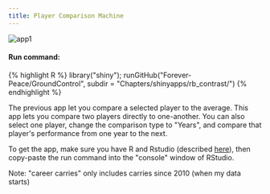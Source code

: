 ```yaml
---
title: Player Comparison Machine
---
```

![app1](http://i.imgur.com/vSsnaqc.png)

#### Run command:
{% highlight R %}
library("shiny");
runGitHub("Forever-Peace/GroundControl", subdir = "Chapters/shinyapps/rb_contrast/")
{% endhighlight %}<br/>  
  
The previous app let you compare a selected player to the average. This app lets you compare two players directly to one-another. You can also select one player, change the comparison type to "Years", and compare that player's performance from one year to the next.  
  
To get the app, make sure you have R and Rstudio (described [here](/GroundControl/apps/install_apps/)), then copy-paste the run command into the "console" window of RStudio.  

Note: "career carries" only includes carries since 2010 (when my data starts)
